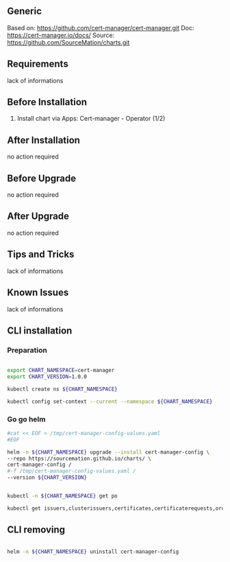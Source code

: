 ## Generic

Based on: https://github.com/cert-manager/cert-manager.git
Doc: https://cert-manager.io/docs/
Source: https://github.com/SourceMation/charts.git

## Requirements

lack of informations

## Before Installation

1. Install chart via Apps: Cert-manager - Operator (1/2)

## After Installation

no action required

## Before Upgrade

no action required

## After Upgrade

no action required

## Tips and Tricks

lack of informations

## Known Issues

lack of informations


## CLI installation

### Preparation

```bash

export CHART_NAMESPACE=cert-manager
export CHART_VERSION=1.0.0

kubectl create ns ${CHART_NAMESPACE}

kubectl config set-context --current --namespace ${CHART_NAMESPACE}

```

### Go go helm

``` bash
#cat << EOF > /tmp/cert-manager-config-values.yaml
#EOF

helm -n ${CHART_NAMESPACE} upgrade --install cert-manager-config \
--repo https://sourcemation.github.io/charts/ \
cert-manager-config /
#-f /tmp/cert-manager-config-values.yaml /
--version ${CHART_VERSION}


kubectl -n ${CHART_NAMESPACE} get po

kubectl get issuers,clusterissuers,certificates,certificaterequests,orders,challenges -A

```


## CLI removing

```bash

helm -n ${CHART_NAMESPACE} uninstall cert-manager-config


```

